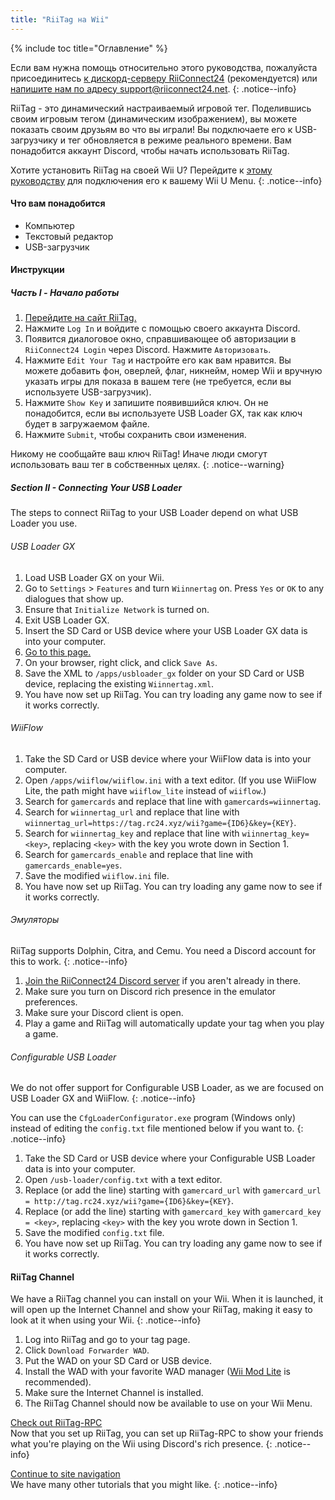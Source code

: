 ```yaml
---
title: "RiiTag на Wii"
---
```


{% include toc title="Оглавление" %}

Если вам нужна помощь относительно этого руководства, пожалуйста присоединитесь [к дискорд-серверу RiiConnect24](https://discord.gg/rc24) (рекомендуется) или [напишите нам по адресу support@riiconnect24.net](mailto:support@riiconnect24.net).
{: .notice--info}

RiiTag - это динамический настраиваемый игровой тег. Поделившись своим игровым тегом (динамическим изображением), вы можете показать своим друзьям во что вы играли! Вы подключаете его к USB-загрузчику и тег обновляется в режиме реального времени. Вам понадобится аккаунт Discord, чтобы начать использовать RiiTag.

Хотите установить RiiTag на своей Wii U? Перейдите к [этому руководству](riitag-wiiu) для подключения его к вашему Wii U Menu.
{: .notice--info}

#### Что вам понадобится

* Компьютер
* Текстовый редактор
* USB-загрузчик

#### Инструкции

##### Часть I - Начало работы

1. [Перейдите на сайт RiiTag.](https://tag.rc24.xyz/)
2. Нажмите `Log In` и войдите с помощью своего аккаунта Discord.
3. Появится диалоговое окно, справшивающее об авторизации в `RiiConnect24 Login` через Discord. Нажмите `Авторизовать`.
4. Нажмите `Edit Your Tag` и настройте его как вам нравится. Вы можете добавить фон, оверлей, флаг, никнейм, номер Wii и вручную указать игры для показа в вашем теге (не требуется, если вы используете USB-загрузчик).
5. Нажмите `Show Key` и запишите появившийся ключ. Он не понадобится, если вы используете USB Loader GX, так как ключ будет в загружаемом файле.
6. Нажмите `Submit`, чтобы сохранить свои изменения.

Никому не сообщайте ваш ключ RiiTag! Иначе люди смогут использовать ваш тег в собственных целях.
{: .notice--warning}

##### Section II - Connecting Your USB Loader

The steps to connect RiiTag to your USB Loader depend on what USB Loader you use.

###### USB Loader GX

1. Load USB Loader GX on your Wii.
2. Go to `Settings` > `Features` and turn `Wiinnertag` on. Press `Yes` or `OK` to any dialogues that show up.
3. Ensure that `Initialize Network` is turned on.
4. Exit USB Loader GX.
5. Insert the SD Card or USB device where your USB Loader GX data is into your computer.
6. [Go to this page.](https://tag.rc24.xyz/Wiinnertag.xml)
7. On your browser, right click, and click `Save As`.
8. Save the XML to `/apps/usbloader_gx`  folder on your SD Card or USB device, replacing the existing `Wiinnertag.xml`.
9. You have now set up RiiTag. You can try loading any game now to see if it works correctly.

###### WiiFlow

1. Take the SD Card or USB device where your WiiFlow data is into your computer.
2. Open `/apps/wiiflow/wiiflow.ini` with a text editor. (If you use WiiFlow Lite, the path might have `wiiflow_lite` instead of `wiiflow`.)
3. Search for `gamercards` and replace that line with `gamercards=wiinnertag`.
4. Search for `wiinnertag_url` and replace that line with `wiinnertag_url=https://tag.rc24.xyz/wii?game={ID6}&key={KEY}`.
5. Search for `wiinnertag_key` and replace that line with `wiinnertag_key=<key>`, replacing `<key>` with the key you wrote down in Section 1.
6. Search for `gamercards_enable` and replace that line with `gamercards_enable=yes`.
7. Save the modified `wiiflow.ini` file.
8. You have now set up RiiTag. You can try loading any game now to see if it works correctly.

###### Эмуляторы

RiiTag supports Dolphin, Citra, and Cemu. You need a Discord account for this to work.
{: .notice--info}

1. [Join the RiiConnect24 Discord server](https://discord.gg/rc24) if you aren't already in there.
2. Make sure you turn on Discord rich presence in the emulator preferences.
3. Make sure your Discord client is open.
4. Play a game and RiiTag will automatically update your tag when you play a game.

###### Configurable USB Loader

We do not offer support for Configurable USB Loader, as we are focused on USB Loader GX and WiiFlow.
{: .notice--info}

You can use the `CfgLoaderConfigurator.exe` program (Windows only) instead of editing the `config.txt` file mentioned below if you want to.
{: .notice--info}

1. Take the SD Card or USB device where your Configurable USB Loader data is into your computer.
2. Open `/usb-loader/config.txt` with a text editor.
3. Replace (or add the line) starting with `gamercard_url` with `gamercard_url = http://tag.rc24.xyz/wii?game={ID6}&key={KEY}`.
4. Replace (or add the line) starting with `gamercard_key` with `gamercard_key = <key>`, replacing `<key>` with the key you wrote down in Section 1.
5. Save the modified `config.txt` file.
6. You have now set up RiiTag. You can try loading any game now to see if it works correctly.

#### RiiTag Channel

We have a RiiTag channel you can install on your Wii. When it is launched, it will open up the Internet Channel and show your RiiTag, making it easy to look at it when using your Wii.
{: .notice--info}

1. Log into RiiTag and go to your tag page.
2. Click `Download Forwarder WAD`.
3. Put the WAD on your SD Card or USB device.
4. Install the WAD with your favorite WAD manager ([Wii Mod Lite](wiimodlite) is recommended).
5. Make sure the Internet Channel is installed.
6. The RiiTag Channel should now be available to use on your Wii Menu.

[Check out RiiTag-RPC](https://github.com/RiiConnect24/RiiTag-RPC/releases/latest)<br> Now that you set up RiiTag, you can set up RiiTag-RPC to show your friends what you're playing on the Wii using Discord's rich presence.
{: .notice--info}

[Continue to site navigation](site-navigation)<br> We have many other tutorials that you might like.
{: .notice--info}
